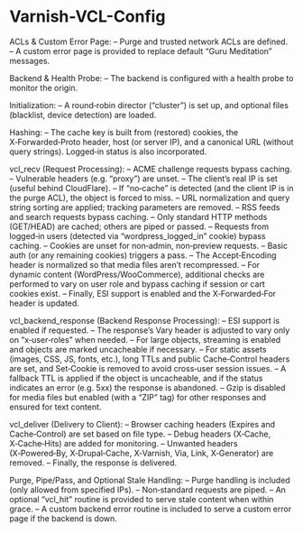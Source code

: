 # Varnish-VCL-Config

ACLs & Custom Error Page:
– Purge and trusted network ACLs are defined.
– A custom error page is provided to replace default “Guru Meditation” messages.

Backend & Health Probe:
– The backend is configured with a health probe to monitor the origin.

Initialization:
– A round‑robin director (“cluster”) is set up, and optional files (blacklist, device detection) are loaded.

Hashing:
– The cache key is built from (restored) cookies, the X‑Forwarded‑Proto header, host (or server IP), and a canonical URL (without query strings). Logged‑in status is also incorporated.

vcl_recv (Request Processing):
– ACME challenge requests bypass caching.
– Vulnerable headers (e.g. “proxy”) are unset.
– The client’s real IP is set (useful behind CloudFlare).
– If “no‑cache” is detected (and the client IP is in the purge ACL), the object is forced to miss.
– URL normalization and query string sorting are applied; tracking parameters are removed.
– RSS feeds and search requests bypass caching.
– Only standard HTTP methods (GET/HEAD) are cached; others are piped or passed.
– Requests from logged‑in users (detected via “wordpress_logged_in” cookie) bypass caching.
– Cookies are unset for non‑admin, non‑preview requests.
– Basic auth (or any remaining cookies) triggers a pass.
– The Accept‑Encoding header is normalized so that media files aren’t recompressed.
– For dynamic content (WordPress/WooCommerce), additional checks are performed to vary on user role and bypass caching if session or cart cookies exist.
– Finally, ESI support is enabled and the X‑Forwarded‑For header is updated.

vcl_backend_response (Backend Response Processing):
– ESI support is enabled if requested.
– The response’s Vary header is adjusted to vary only on “x‑user‑roles” when needed.
– For large objects, streaming is enabled and objects are marked uncacheable if necessary.
– For static assets (images, CSS, JS, fonts, etc.), long TTLs and public Cache‑Control headers are set, and Set‑Cookie is removed to avoid cross‑user session issues.
– A fallback TTL is applied if the object is uncacheable, and if the status indicates an error (e.g. 5xx) the response is abandoned.
– Gzip is disabled for media files but enabled (with a “ZIP” tag) for other responses and ensured for text content.

vcl_deliver (Delivery to Client):
– Browser caching headers (Expires and Cache‑Control) are set based on file type.
– Debug headers (X‑Cache, X‑Cache‑Hits) are added for monitoring.
– Unwanted headers (X‑Powered‑By, X‑Drupal‑Cache, X‑Varnish, Via, Link, X‑Generator) are removed.
– Finally, the response is delivered.

Purge, Pipe/Pass, and Optional Stale Handling:
– Purge handling is included (only allowed from specified IPs).
– Non‑standard requests are piped.
– An optional “vcl_hit” routine is provided to serve stale content when within grace.
– A custom backend error routine is included to serve a custom error page if the backend is down.
